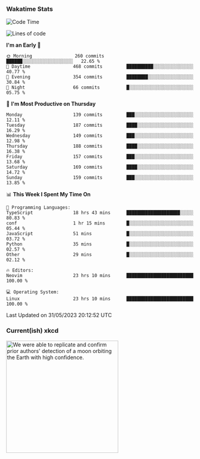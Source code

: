 ### Wakatime Stats
<!--START_SECTION:waka-->
![Code Time](http://img.shields.io/badge/Code%20Time-1%2C726%20hrs%2019%20mins-blue)

![Lines of code](https://img.shields.io/badge/From%20Hello%20World%20I%27ve%20Written-699.2%20thousand%20lines%20of%20code-blue)

**I'm an Early 🐤** 

```text
🌞 Morning                260 commits         ██████░░░░░░░░░░░░░░░░░░░   22.65 % 
🌆 Daytime                468 commits         ██████████░░░░░░░░░░░░░░░   40.77 % 
🌃 Evening                354 commits         ████████░░░░░░░░░░░░░░░░░   30.84 % 
🌙 Night                  66 commits          █░░░░░░░░░░░░░░░░░░░░░░░░   05.75 % 
```
📅 **I'm Most Productive on Thursday** 

```text
Monday                   139 commits         ███░░░░░░░░░░░░░░░░░░░░░░   12.11 % 
Tuesday                  187 commits         ████░░░░░░░░░░░░░░░░░░░░░   16.29 % 
Wednesday                149 commits         ███░░░░░░░░░░░░░░░░░░░░░░   12.98 % 
Thursday                 188 commits         ████░░░░░░░░░░░░░░░░░░░░░   16.38 % 
Friday                   157 commits         ███░░░░░░░░░░░░░░░░░░░░░░   13.68 % 
Saturday                 169 commits         ████░░░░░░░░░░░░░░░░░░░░░   14.72 % 
Sunday                   159 commits         ███░░░░░░░░░░░░░░░░░░░░░░   13.85 % 
```


📊 **This Week I Spent My Time On** 

```text
💬 Programming Languages: 
TypeScript               18 hrs 43 mins      ████████████████████░░░░░   80.83 % 
conf                     1 hr 15 mins        █░░░░░░░░░░░░░░░░░░░░░░░░   05.44 % 
JavaScript               51 mins             █░░░░░░░░░░░░░░░░░░░░░░░░   03.72 % 
Python                   35 mins             █░░░░░░░░░░░░░░░░░░░░░░░░   02.57 % 
Other                    29 mins             █░░░░░░░░░░░░░░░░░░░░░░░░   02.12 % 

🔥 Editors: 
Neovim                   23 hrs 10 mins      █████████████████████████   100.00 % 

💻 Operating System: 
Linux                    23 hrs 10 mins      █████████████████████████   100.00 % 
```


 Last Updated on 31/05/2023 20:12:52 UTC
<!--END_SECTION:waka-->

### Current(ish) xkcd
<a id="xkcd-a" title="We were able to replicate and confirm prior authors' detection of a moon orbiting the Earth with high confidence." href="https://www.xkcd.com" target="_blank">
        <img align="center" id="xkcd-img" src="https://imgs.xkcd.com/comics/ruling_out.png" alt="We were able to replicate and confirm prior authors' detection of a moon orbiting the Earth with high confidence." height=300 />
</a>
